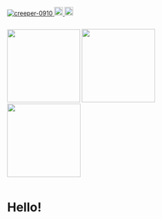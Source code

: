 <p align="left">
  <a href="https://github.com/creeper-0910/">
    <img src="https://komarev.com/ghpvc/?username=creeper-0910&style=flat-square" alt="creeper-0910" />
  </a>
  <a href="http://twitter.com/Riku_2004">
    <img height="20" src="https://img.shields.io/twitter/follow/Riku_2004?style=flat-square" />
  </a>
  <a href="https://github.com/creeper-0910">
    <img height="20" src="https://img.shields.io/github/followers/creeper-0910?label=follow&logo=github&style=flat-square" />
  </a>

<p align="left" style="display:inline-block;">
<img height="169px" src="https://typograssy.deno.dev/api?text=Howdy!%20I%27m%20creeper-0910!&speed=80"/>
<img  height="170px" src="https://github-readme-stats.vercel.app/api?username=creeper-0910" />
<a href="https://github.com/creeper-0910/github-readme-stats">
  <img  height="170px" src="https://github-readme-stats.vercel.app/api/top-langs/?username=creeper-0910&layout=compact&card_width=445" />
</a>
</p>


# Hello!
